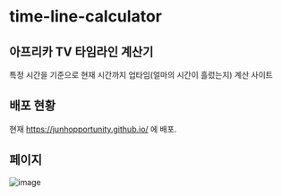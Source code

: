 ﻿# time-line-calculator

## 아프리카 TV 타임라인 계산기
특정 시간을 기준으로 현재 시간까지 업타임(얼마의 시간이 흘렀는지) 계산 사이트

## 배포 현황
현재 https://junhopportunity.github.io/ 에 배포.

## 페이지
![image](https://github.com/JunhOpportunity/time-line-calculator/assets/89464762/d51dfe06-2649-4b7b-91fa-843b96826e3c)
